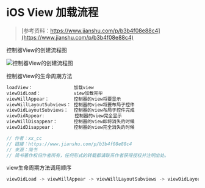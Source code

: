 # iOS View 加载流程

> [参考资料：https://www.jianshu.com/p/b3b4f08e88c4](https://www.jianshu.com/p/b3b4f08e88c4)

控制器View的创建流程图

![控制器View的创建流程图](https://upload-images.jianshu.io/upload_images/1434508-370daf660ff330e4.jpeg?imageMogr2/auto-orient/strip%7CimageView2/2/w/1000/format/webp)

控制器View的生命周期方法

```JavaScript
loadView：               加载view
viewDidLoad：            view加载完毕
viewWillAppear：         控制器的view将要显示
viewWillLayoutSubviews： 控制器的view将要布局子控件
viewDidLayoutSubviews：  控制器的view布局子控件完成
viewDidAppear:           控制器的view完全显示
viewWillDisappear：      控制器的view即将消失的时候
viewDidDisappear：       控制器的view完全消失的时候

// 作者：xx_cc
// 链接：https://www.jianshu.com/p/b3b4f08e88c4
// 來源：简书
// 简书著作权归作者所有，任何形式的转载都请联系作者获得授权并注明出处。
```

view生命周期方法调用顺序

```JavaScript
viewDidLoad -> viewWillAppear -> viewWillLayoutSubviews -> viewDidLayoutSubviews -> viewDidAppear -> viewWillDisappear -> viewDidDisappear
```